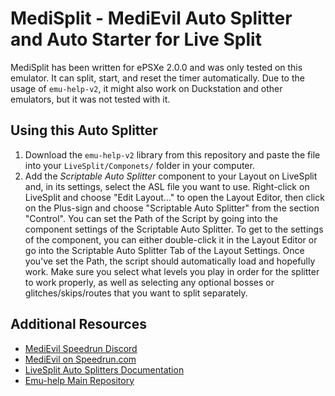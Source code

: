 # MediSplit - MediEvil Auto Splitter and Auto Starter for Live Split

MediSplit has been written for ePSXe 2.0.0 and was only tested on this emulator. It can split, start, and reset the timer automatically.
Due to the usage of `emu-help-v2`, it might also work on Duckstation and other emulators, but it was not tested with it.

## Using this Auto Splitter

1. Download the `emu-help-v2` library from this repository and paste the file into your `LiveSplit/Componets/` folder in your computer.
2. Add the *Scriptable Auto Splitter* component to your Layout on LiveSplit and, in its settings, select the ASL file you want to use. Right-click on LiveSplit and choose "Edit Layout..." to open the Layout Editor, then click on the Plus-sign and choose "Scriptable Auto Splitter" from the section "Control". You can set the Path of the Script by going into the component settings of the Scriptable Auto Splitter. To get to the settings of the component, you can either double-click it in the Layout Editor or go into the Scriptable Auto Splitter Tab of the Layout Settings. Once you've set the Path, the script should automatically load and hopefully work. Make sure you select what levels you play in order for the splitter to work properly, as well as selecting any optional bosses or glitches/skips/routes that you want to split separately.

## Additional Resources
* [MediEvil Speedrun Discord](https://discord.gg/V5DZEq9Fbf)
* [MediEvil on Speedrun.com](https://www.speedrun.com/medievil)
* [LiveSplit Auto Splitters Documentation](https://github.com/LiveSplit/LiveSplit.AutoSplitters)
* [Emu-help Main Repository](https://github.com/Jujstme/emu-help/tree/master)
